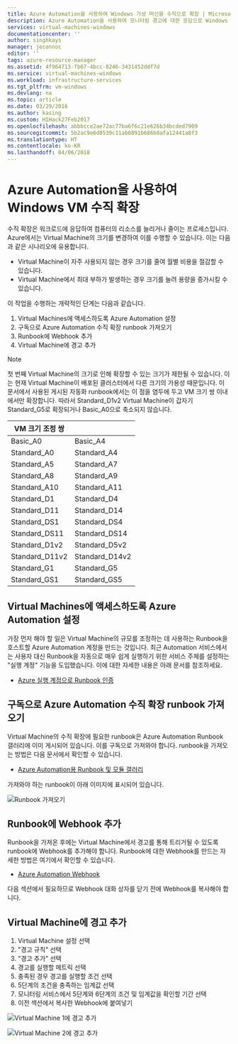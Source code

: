 ```yaml
---
title: Azure Automation을 사용하여 Windows 가상 머신을 수직으로 확장 | Microsoft Docs
description: Azure Automation을 사용하여 모니터링 경고에 대한 응답으로 Windows Virtual Machine을 수직으로 확장
services: virtual-machines-windows
documentationcenter: ''
author: singhkays
manager: jeconnoc
editor: ''
tags: azure-resource-manager
ms.assetid: 4f964713-fb67-4bcc-8246-3431452ddf7d
ms.service: virtual-machines-windows
ms.workload: infrastructure-services
ms.tgt_pltfrm: vm-windows
ms.devlang: na
ms.topic: article
ms.date: 03/29/2016
ms.author: kasing
ms.custom: H1Hack27Feb2017
ms.openlocfilehash: abbbcce2ae72ac77ba6f6c21e626b34bcded7909
ms.sourcegitcommit: 5b2ac9e6d8539c11ab0891b686b8afa12441a8f3
ms.translationtype: HT
ms.contentlocale: ko-KR
ms.lasthandoff: 04/06/2018
---
```

# <a name="vertically-scale-windows-vms-with-azure-automation"></a>Azure Automation을 사용하여 Windows VM 수직 확장

수직 확장은 워크로드에 응답하여 컴퓨터의 리소스를 늘리거나 줄이는 프로세스입니다. Azure에서는 Virtual Machine의 크기를 변경하여 이를 수행할 수 있습니다. 이는 다음과 같은 시나리오에 유용합니다.

* Virtual Machine이 자주 사용되지 않는 경우 크기를 줄여 월별 비용을 절감할 수 있습니다.
* Virtual Machine에서 최대 부하가 발생하는 경우 크기를 늘려 용량을 증가시킬 수 있습니다.

이 작업을 수행하는 개략적인 단계는 다음과 같습니다.

1. Virtual Machines에 액세스하도록 Azure Automation 설정
2. 구독으로 Azure Automation 수직 확장 runbook 가져오기
3. Runbook에 Webhook 추가
4. Virtual Machine에 경고 추가

> [!NOTE]
> 첫 번째 Virtual Machine의 크기로 인해 확장할 수 있는 크기가 제한될 수 있습니다. 이는 현재 Virtual Machine이 배포된 클러스터에서 다른 크기의 가용성 때문입니다. 이 문서에서 사용된 게시된 자동화 runbook에서는 이 점을 염두에 두고 VM 크기 쌍 이내에서만 확장합니다. 따라서 Standard_D1v2 Virtual Machine이 갑자기 Standard_G5로 확장되거나 Basic_A0으로 축소되지 않습니다.
> 
> | VM 크기 조정 쌍 |  |
> | --- | --- |
> | Basic_A0 |Basic_A4 |
> | Standard_A0 |Standard_A4 |
> | Standard_A5 |Standard_A7 |
> | Standard_A8 |Standard_A9 |
> | Standard_A10 |Standard_A11 |
> | Standard_D1 |Standard_D4 |
> | Standard_D11 |Standard_D14 |
> | Standard_DS1 |Standard_DS4 |
> | Standard_DS11 |Standard_DS14 |
> | Standard_D1v2 |Standard_D5v2 |
> | Standard_D11v2 |Standard_D14v2 |
> | Standard_G1 |Standard_G5 |
> | Standard_GS1 |Standard_GS5 |
> 
> 

## <a name="setup-azure-automation-to-access-your-virtual-machines"></a>Virtual Machines에 액세스하도록 Azure Automation 설정
가장 먼저 해야 할 일은 Virtual Machine의 규모를 조정하는 데 사용하는 Runbook을 호스트할 Azure Automation 계정을 만드는 것입니다. 최근 Automation 서비스에서는 사용자 대신 Runbook을 자동으로 매우 쉽게 실행하기 위한 서비스 주체를 설정하는 "실행 계정" 기능을 도입했습니다. 이에 대한 자세한 내용은 아래 문서를 참조하세요.

* [Azure 실행 계정으로 Runbook 인증](../../automation/automation-sec-configure-azure-runas-account.md)

## <a name="import-the-azure-automation-vertical-scale-runbooks-into-your-subscription"></a>구독으로 Azure Automation 수직 확장 runbook 가져오기
Virtual Machine의 수직 확장에 필요한 runbook은 Azure Automation Runbook 갤러리에 이미 게시되어 있습니다. 이를 구독으로 가져와야 합니다. runbook을 가져오는 방법은 다음 문서에서 확인할 수 있습니다.

* [Azure Automation용 Runbook 및 모듈 갤러리](../../automation/automation-runbook-gallery.md)

가져와야 하는 runbook이 아래 이미지에 표시되어 있습니다.

![Runbook 가져오기](./media/vertical-scaling-automation/scale-runbooks.png)

## <a name="add-a-webhook-to-your-runbook"></a>Runbook에 Webhook 추가
Runbook을 가져온 후에는 Virtual Machine에서 경고를 통해 트리거될 수 있도록 runbook에 Webhook를 추가해야 합니다. Runbook에 대한 Webhook를 만드는 자세한 방법은 여기에서 확인할 수 있습니다.

* [Azure Automation Webhook](../../automation/automation-webhooks.md)

다음 섹션에서 필요하므로 Webhook 대화 상자를 닫기 전에 Webhook를 복사해야 합니다.

## <a name="add-an-alert-to-your-virtual-machine"></a>Virtual Machine에 경고 추가
1. Virtual Machine 설정 선택
2. "경고 규칙" 선택
3. "경고 추가" 선택
4. 경고를 실행할 메트릭 선택
5. 충족된 경우 경고를 실행할 조건 선택
6. 5단계의 조건을 충족하는 임계값 선택
7. 모니터링 서비스에서 5단계와 6단계의 조건 및 임계값을 확인할 기간 선택
8. 이전 섹션에서 복사한 Webhook에 붙여넣기

![Virtual Machine 1에 경고 추가](./media/vertical-scaling-automation/add-alert-webhook-1.png)

![Virtual Machine 2에 경고 추가](./media/vertical-scaling-automation/add-alert-webhook-2.png)

